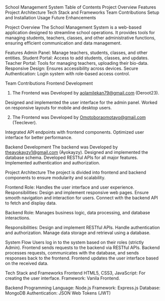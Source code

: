 School Management System
Table of Contents
Project Overview
Features
Project Architecture
Tech Stack and Frameworks
Team Contributions
Setup and Installation
Usage
Future Enhancements

Project Overview
The School Management System is a web-based application designed to streamline school operations. It provides tools for managing students, teachers, classes, and other administrative functions, ensuring efficient communication and data management.

Features
Admin Panel: Manage teachers, students, classes, and other entities.
Student Portal: Access to add students, classes, and updates.
Teacher Portal: Tools for managing teachers, uploading their bio-data.
Responsive Design: Ensures accessibility across devices.
Secure Authentication: Login system with role-based access control.

Team Contributions
Frontend Development
1. The Frontend was Developed by aolamilekan79@gmail.com (Deroot23).

Designed and implemented the user interface for the admin panel.
Worked on responsive layouts for mobile and desktop users.

2. The Frontend was Developed by Omotoboraomotayo@gmail.com (Teeclever).

Integrated API endpoints with frontend components.
Optimized user interface for better performance.


Backend Development
The backend was Developed by theayokayzy1@gmail.com (Ayokayzy).
Designed and implemented the database schema.
Developed RESTful APIs for all major features.
Implemented authentication and authorization.

Project Architecture
The project is divided into frontend and backend components to ensure modularity and scalability.

Frontend
Role: Handles the user interface and user experience.
Responsibilities:
Design and implement responsive web pages.
Ensure smooth navigation and interaction for users.
Connect with the backend API to fetch and display data.

Backend
Role: Manages business logic, data processing, and database interactions.

Responsibilities:
Design and implement RESTful APIs.
Handle authentication and authorization.
Manage data storage and retrieval using a database.

System Flow
Users log in to the system based on their roles (strictly Admin).
Frontend sends requests to the backend via RESTful APIs.
Backend processes requests, communicates with the database, and sends responses back to the frontend.
Frontend updates the user interface based on the received data.

Tech Stack and Frameworks
Frontend
HTML5, CSS3, JavaScript: For creating the user interface.
Framework: Vanila Frontend.

Backend
Programming Language: Node.js
Framework: Express.js
Database: MongoDB 
Authentication: JSON Web Tokens (JWT)
